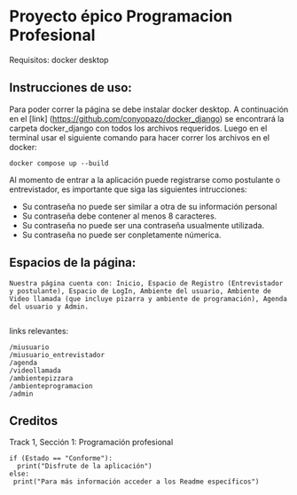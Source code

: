 # Proyecto épico Programacion Profesional

  
Requisitos: docker desktop

## Instrucciones de uso:

Para poder correr la página se debe instalar docker desktop. A continuación en el [link] (https://github.com/conyopazo/docker_django) se encontrará la carpeta docker_django con todos los archivos requeridos. Luego en el terminal usar el siguiente comando para hacer correr los archivos en el docker:
```
docker compose up --build
```
Al momento de entrar a la aplicación puede registrarse como postulante o entrevistador, es importante que siga las siguientes intrucciones:

* Su contraseña no puede ser similar a otra de su información personal
* Su contraseña debe contener al menos 8 caracteres.
* Su contraseña no puede ser una contraseña usualmente utilizada.
* Su contraseña no puede ser conpletamente númerica.

## Espacios de la página:

```
Nuestra página cuenta con: Inicio, Espacio de Registro (Entrevistador y postulante), Espacio de LogIn, Ambiente del usuario, Ambiente de Video llamada (que incluye pizarra y ambiente de programación), Agenda del usuario y Admin.


```

links relevantes:
```
/miusuario
/miusuario_entrevistador
/agenda
/videollamada
/ambientepizzara
/ambienteprogramacion
/admin
```
## Creditos ##
Track 1, Sección 1: Programación profesional


```
if (Estado == "Conforme"):
  print("Disfrute de la aplicación")
else:
 print("Para más información acceder a los Readme específicos")

```
